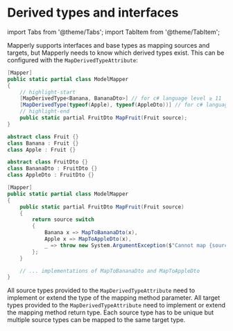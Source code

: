 # Derived types and interfaces

import Tabs from '@theme/Tabs';
import TabItem from '@theme/TabItem';

Mapperly supports interfaces and base types as mapping sources and targets,
but Mapperly needs to know which derived types exist.
This can be configured with the `MapDerivedTypeAttribute`:

<!-- do not indent this, it won't work, https://stackoverflow.com/a/67579641/3302887 -->

<Tabs>
<TabItem value="declaration" label="Declaration" default>

```csharp
[Mapper]
public static partial class ModelMapper
{
    // highlight-start
    [MapDerivedType<Banana, BananaDto>] // for c# language level ≥ 11
    [MapDerivedType(typeof(Apple), typeof(AppleDto))] // for c# language level < 11
    // highlight-end
    public static partial FruitDto MapFruit(Fruit source);
}

abstract class Fruit {}
class Banana : Fruit {}
class Apple : Fruit {}

abstract class FruitDto {}
class BananaDto : FruitDto {}
class AppleDto : FruitDto {}
```

</TabItem>
<TabItem value="generated" label="Generated code" default>

```csharp
[Mapper]
public static partial class ModelMapper
{
    public static partial FruitDto MapFruit(Fruit source)
    {
        return source switch
        {
            Banana x => MapToBananaDto(x),
            Apple x => MapToAppleDto(x),
            _ => throw new System.ArgumentException($"Cannot map {source.GetType()} to FruitDto as there is no known derived type mapping", nameof(source)),
        };
    }

    // ... implementations of MapToBananaDto and MapToAppleDto
}
```

</TabItem>
</Tabs>

All source types provided to the `MapDerivedTypeAttribute`
need to implement or extend the type of the mapping method parameter.
All target types provided to the `MapDerivedTypeAttribute`
need to implement or extend the mapping method return type.
Each source type has to be unique but multiple source types can be mapped to the same target type.
